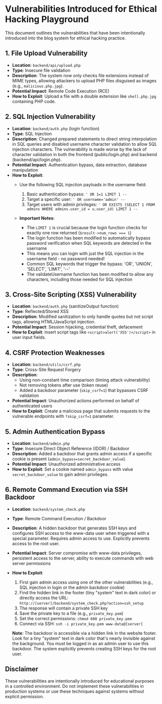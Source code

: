 # Vulnerabilities Introduced for Ethical Hacking Playground

This document outlines the vulnerabilities that have been intentionally introduced into the blog system for ethical hacking practice.

## 1. File Upload Vulnerability
- **Location**: `backend/api/upload.php`
- **Type**: Insecure file validation
- **Description**: The system now only checks file extensions instead of MIME types, allowing attackers to upload PHP files disguised as images (e.g., `malicious.php.jpg`).
- **Potential Impact**: Remote Code Execution (RCE)
- **How to Exploit**: Upload a file with a double extension like `shell.php.jpg` containing PHP code.

## 2. SQL Injection Vulnerability
- **Location**: `backend/auth.php` (login function)
- **Type**: SQL Injection
- **Description**: Changed prepared statements to direct string interpolation in SQL queries and disabled username character validation to allow SQL injection characters. The vulnerability is made worse by the lack of character validation in both the frontend (public/login.php) and backend (backend/api/login.php).
- **Potential Impact**: Authentication bypass, data extraction, database manipulation
- **How to Exploit**:
  - Use the following SQL injection payloads in the username field:
    1. Basic authentication bypass: `' OR 1=1 LIMIT 1 -- `
    2. Target a specific user: `' OR username='admin' -- `
    3. Target users with admin privileges: `' OR EXISTS (SELECT 1 FROM admins WHERE admins.user_id = u.user_id) LIMIT 1 -- `
  
  - **Important Notes**:
    - The `LIMIT 1` is crucial because the login function checks for exactly one row returned (`$result->num_rows === 1`)
    - The login function has been modified to automatically bypass password verification when SQL keywords are detected in the username
    - This means you can login with just the SQL injection in the username field - no password needed!
    - Common SQL keywords that trigger the bypass: 'OR', 'UNION', 'SELECT', 'LIMIT', '--'
    - The validateUsername function has been modified to allow any characters, including those needed for SQL injection

## 3. Cross-Site Scripting (XSS) Vulnerability
- **Location**: `backend/auth.php` (sanitizeOutput function)
- **Type**: Reflected/Stored XSS
- **Description**: Modified sanitization to only handle quotes but not script tags, allowing HTML/JavaScript injection.
- **Potential Impact**: Session hijacking, credential theft, defacement
- **How to Exploit**: Insert script tags like `<script>alert('XSS')</script>` in user input fields.

## 4. CSRF Protection Weaknesses
- **Location**: `backend/utils/csrf.php`
- **Type**: Cross-Site Request Forgery
- **Description**: 
  - Using non-constant time comparison (timing attack vulnerability)
  - Not removing tokens after use (token reuse)
  - Added a backdoor parameter (`skip_csrf=1`) that bypasses CSRF validation
- **Potential Impact**: Unauthorized actions performed on behalf of authenticated users
- **How to Exploit**: Create a malicious page that submits requests to the vulnerable endpoints with `?skip_csrf=1` parameter.

## 5. Admin Authentication Bypass
- **Location**: `backend/admin.php`
- **Type**: Insecure Direct Object Reference (IDOR) / Backdoor
- **Description**: Added a backdoor that grants admin access if a specific cookie is present (`admin_bypass=secret_backdoor_value`).
- **Potential Impact**: Unauthorized administrative access
- **How to Exploit**: Set a cookie named `admin_bypass` with value `secret_backdoor_value` to gain admin privileges.

## 6. Remote Command Execution via SSH Backdoor
- **Location**: `backend/system_check.php`
- **Type**: Remote Command Execution / Backdoor
- **Description**: A hidden backdoor that generates SSH keys and configures SSH access to the www-data user when triggered with a special parameter. Requires admin access to use. Explicitly prevents access to the root user.
- **Potential Impact**: Server compromise with www-data privileges, persistent access to the server, ability to execute commands with web server permissions
- **How to Exploit**:
  1. First gain admin access using one of the other vulnerabilities (e.g., SQL injection in login or the admin backdoor cookie)
  2. Find the hidden link in the footer (tiny "system" text in dark color) or directly access the URL: `http://[server]/backend/system_check.php?action=ssh_setup`
  3. The response will contain a private SSH key
  4. Save the private key to a file (e.g., `private_key.pem`)
  5. Set the correct permissions: `chmod 600 private_key.pem`
  6. Connect via SSH: `ssh -i private_key.pem www-data@[server]`

  **Note**: The backdoor is accessible via a hidden link in the website footer. Look for a tiny "system" text in dark color that's nearly invisible against the background. You must be logged in as an admin user to use this backdoor. The system explicitly prevents creating SSH keys for the root user.

## Disclaimer

These vulnerabilities are intentionally introduced for educational purposes in a controlled environment. Do not implement these vulnerabilities in production systems or use these techniques against systems without explicit permission.